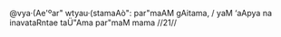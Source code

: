 @vya·(Ae'ºar" wtyau·(stamaAò": par"maAM gAitama, /
yaM ‘aApya na inavataRntae taÜ"Ama par"maM mama //21//